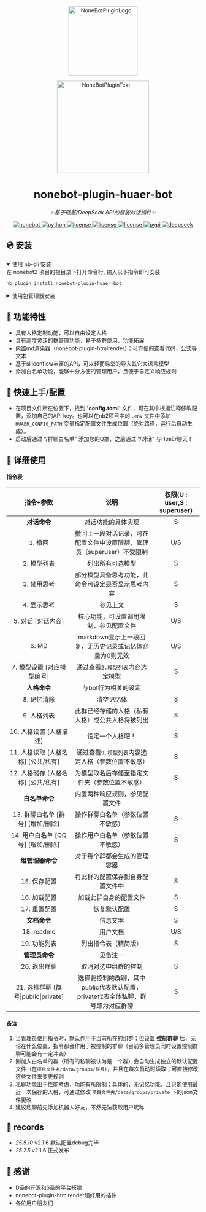 
<div align="center">
  <a href="https://v2.nonebot.dev/store"><img src="imgs/IMG_1411.PNG" width="180" height="180" alt="NoneBotPluginLogo"></a>
  <br>
  <p><img src="https://github.com/A-kirami/nonebot-plugin-template/blob/resources/NoneBotPlugin.svg" width="240" alt="NoneBotPluginText"></p>
</div>

<div align="center">

# nonebot-plugin-huaer-bot

_✨基于硅基/DeepSeek API的智能对话插件✨_

<a href="https://nonebot.dev/">
<img src="https://img.shields.io/badge/NoneBot-2.0+-red.svg" alt="nonebot">
</a>
<a href="https://python.org/">
<img src="https://img.shields.io/badge/python-3.8+-orange.svg" alt="python">
</a>
<a href="https://mit-license.org/">
<img src="https://img.shields.io/badge/license-MIT-yellow.svg" alt="license">
</a>
<a href="https://www.siliconflow.com/">
<img src="https://img.shields.io/badge/API-siliconflow-green" alt="license">
</a>
<a href="https://github.com/inkink365/nonebot-plugin-huaer-bot">
<img src="https://img.shields.io/badge/poetry-managed-cyan" alt="license">
</a>
<a href="https://pypi.org/project/nonebot-plugin-huaer-bot/">
    <img src="https://img.shields.io/pypi/v/nonebot-plugin-huaer-bot.svg" alt="pypi">
</a>
<a href="https://www.deepseek.com/" target="_blank"><img src="https://github.com/deepseek-ai/DeepSeek-V2/blob/main/figures/badge.svg?raw=true" alt="deepseek">
</a>

</div>

## 💿 安装

<details open>
<summary>使用 nb-cli 安装</summary>
在 nonebot2 项目的根目录下打开命令行, 输入以下指令即可安装

    nb plugin install nonebot-plugin-huaer-bot

</details>

<details>
<summary>使用包管理器安装</summary>
在 nonebot2 项目的插件目录下, 打开命令行, 根据你使用的包管理器, 输入相应的安装命令

<details>
<summary>pip</summary>

    pip install nonebot-plugin-huaer-bot
</details>
<details>
<summary>pdm</summary>

    pdm add nonebot-plugin-huaer-bot
</details>
<details>
<summary>poetry</summary>

    poetry add nonebot-plugin-huaer-bot
</details>
<details>
<summary>conda</summary>

    conda install nonebot-plugin-huaer-bot
</details>

打开 nonebot2 项目根目录下的 `pyproject.toml` 文件, 在 `[tool.nonebot]` 部分追加写入

    plugins = ["nonebot-plugin-huaer-bot"]

</details>

## 📜 功能特性
- 具有人格定制功能，可以自由设定人格
- 具有高度灵活的群管理功能，易于多群使用、功能拓展
- 内置md渲染器（nonebot-plugin-htmlrender）；可方便的查看代码，公式等文本
- 基于siliconflow丰富的API，可以轻而易举的导入其它大语言模型
- 添加白名单功能，能够十分方便的管理用户，且便于自定义响应规则

## 🧐 快速上手/配置
- 在项目文件所在位置下，找到 **'config.toml'** 文件，可在其中根据注释修改配置，添加自己的API key。也可以在nb2项目中的 `.env` 文件中添加 `HUAER_CONFIG_PATH` 变量指定配置文件生成位置（绝对路径，运行后自动生成）。
- 启动后通过 “/群聊白名单” 添加您的Q群，之后通过 “/对话” 与HuaEr聊天！

## 🎉 详细使用
#### 指令表

|             指令+参数             |             说明             | 权限(U : user,S : superuser) |
| :---------------------------: | :--------------------------: | :--: |
|         __对话命令__          |       对话功能的具体实现      |S
|  1. 撤回                      | 撤回上一段对话记录，可在配置文件中设置限额，管理员（superuser）不受限制 | U/S
| 2. 模型列表                   | 列出所有可选模型 | S
|  3. 禁用思考                  | 部分模型具备思考功能，此命令可设定是否显示思考内容 | S
|  4. 显示思考                  | 参见上文 | S
|  5. 对话 [对话内容]           | 核心功能，可设置调用限制，参见配置文件 | U/S
|  6. MD                        | markdown显示上一段回复，无历史记录或记忆体容量为0则无效 | U/S
|  7. 模型设置 [对应模型编号]    | 通过查看`2.模型列表`内容选定模型 | S
|       __人格命令__            |        与bot行为相关的设定       |
|  8. 记忆清除                  | 清空记忆体 | S
|  9. 人格列表                  | 此群已经存储的人格（私有人格）或公共人格将被列出| S
|  10. 人格设置 [人格描述]      | 设定一个人格吧！| S
|  11. 人格读取 [人格名称] [公共/私有]| 通过查看`9.模型列表`内容选定人格（参数位置不敏感）| S
|  12. 人格储存 [人格名称] [公共/私有]| 为模型取名后存储至指定文件夹（参数位置不敏感）| S
|        __白名单命令__              |   内置两种响应规则，参见配置文件    |
|  13. 群聊白名单 [群号] [增加/删除]  | 操作群聊白名单（参数位置不敏感）| S
|  14. 用户白名单 [QQ号] [增加/删除]  | 操作用户白名单（参数位置不敏感）| S
|        __组管理器命令__            |      对于每个群都会生成的管理容器
|  15. 保存配置                      |  将此群的配置保存到自身配置文件中 | S
|  16. 加载配置                      |  加载此群自身的配置文件 | S
|  17. 重置配置                      |  恢复默认配置 | S
|         __文档命令__               |  信息文本 | S
|  18. readme                        | 用户文档 | U/S
|  19. 功能列表                      | 列出指令表（精简版）| S
|        __管理员命令__               | 见备注一 |
|  20. 退出群聊                      | 取消对选中组群的控制 | S
|  21. 选择群聊 [群号\|public\|private]| 选择要控制的群聊，其中public代表默认配置，private代表全体私聊，群号即为对应群聊 | S

#### 备注
1. 当管理员使用指令时，默认作用于当前所在的组群；但设置 __控制群聊__ 后，无论在什么位置，指令都会作用于被控制的群聊（目前多管理员同时设置控制群聊可能会有一定冲突）
2. 刚加入白名单的群（所有的私聊被认为是一个群）会自动生成独立的默认配置文件（在`项目文件夹/data/groups/群号`），并且在每次启动时读取；可直接修改这些文件来变更规则
3. 私聊功能出于性能考虑，功能有所限制；具体的，无记忆功能，且只能使用最近一次保存的人格，可通过修改 `项目文件夹/data/groups/private` 下的json文件更改
4. 建议私聊前先添加机器人好友，不然无法获取用户昵称

## 🔭 records
- _25.5.10_ v2.1.6 默认配置debug完毕 
- _25.7.5_ v2.1.6 正式发布

## 🙏 感谢
- D圣的开源和S圣的平台搭建
- nonebot-plugin-htmlrender超好用的插件
- 各位用户朋友们